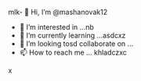 mlk- 👋 Hi, I’m @mashanovak12
- 👀 I’m interested in ...nb
- 🌱 I’m currently learning ...asdcxz
- 💞️ I’m looking tosd collaborate on ...
- 📫 How to reach me ...
khladczxc
<!---
mashanovak12/mashanovak12 is a ✨ special ✨ repository because its `README.md` (this file) appears on your GitHub profile.
You can click the Praseview link to take a look at your chancxzcges.
--->x

